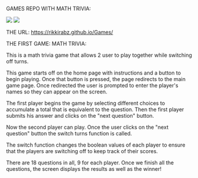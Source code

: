 GAMES REPO WITH MATH TRIVIA:

<img src="https://github.com/rikkirabz/Math-Trivia/blob/master/MATH%20HOME.png"/>
<img src="https://github.com/rikkirabz/Math-Trivia/blob/master/MATH%20PLAY.png"/>

THE URL:
https://rikkirabz.github.io/Games/

THE FIRST GAME:
MATH TRIVIA:

This is a math trivia game that allows 2 user to play together while switching off turns.

This game starts off on the home page with instructions and a button to begin playing.  Once that button is pressed, the page redirects to the main game page.
Once redirected the user is prompted to enter the player's names so they can appear on the screen.

The first player begins the game by selecting different choices to accumulate a total that is equivalent to the question.
Then  the first player submits his answer and clicks on the "next question" button.

Now the second player can play.  Once the user clicks on the "next question" button the switch turns function is called.

The switch function changes the boolean values of each player to ensure that the players are switching off to keep track of their scores.

There are 18 questions in all, 9 for each player.  Once we finish all the questions, the screen displays the results as well as the winner!
